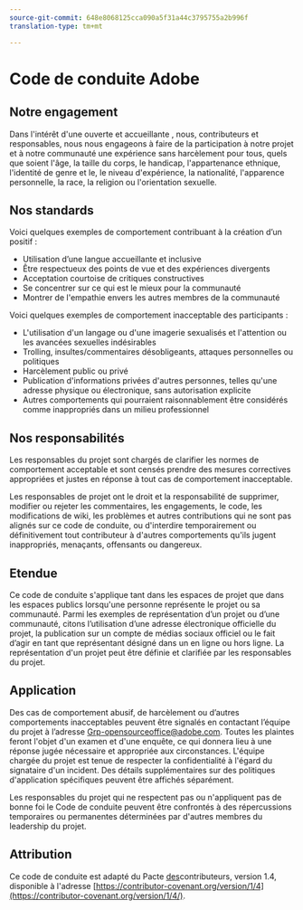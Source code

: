 ```yaml
---
source-git-commit: 648e8068125cca090a5f31a44c3795755a2b996f
translation-type: tm+mt

---
```

# Code de conduite Adobe

## Notre engagement

Dans l&#39;intérêt d&#39;une  ouverte et accueillante , nous, contributeurs et responsables, nous nous engageons à faire de la participation à notre projet et à notre communauté une expérience sans harcèlement pour tous, quels que soient l&#39;âge, la taille du corps, le handicap, l&#39;appartenance ethnique, l&#39;identité de genre et le, le niveau d&#39;expérience, la nationalité, l&#39;apparence personnelle, la race, la religion ou l&#39;orientation sexuelle.

## Nos standards

Voici quelques exemples de comportement contribuant à la création d’un   positif :

* Utilisation d’une langue accueillante et inclusive
* Être respectueux des points de vue et des expériences divergents
* Acceptation courtoise de critiques constructives
* Se concentrer sur ce qui est le mieux pour la communauté
* Montrer de l&#39;empathie envers les autres membres de la communauté

Voici quelques exemples de comportement inacceptable des participants :

* L&#39;utilisation d&#39;un langage ou d&#39;une imagerie sexualisés et l&#39;attention ou les avancées sexuelles indésirables
* Trolling, insultes/commentaires désobligeants, attaques personnelles ou politiques
* Harcèlement public ou privé
* Publication d&#39;informations privées d&#39;autres personnes, telles qu&#39;une adresse physique ou électronique, sans autorisation explicite
* Autres comportements qui pourraient raisonnablement être considérés comme inappropriés dans un milieu professionnel

## Nos responsabilités

Les responsables du projet sont chargés de clarifier les normes de comportement acceptable et sont censés prendre des mesures correctives appropriées et justes en réponse à tout cas de comportement inacceptable.

Les responsables de projet ont le droit et la responsabilité de supprimer, modifier ou rejeter les commentaires, les engagements, le code, les modifications de wiki, les problèmes et autres contributions qui ne sont pas alignés sur ce code de conduite, ou d&#39;interdire temporairement ou définitivement tout contributeur à d&#39;autres comportements qu&#39;ils jugent inappropriés, menaçants, offensants ou dangereux.

## Etendue

Ce code de conduite s&#39;applique tant dans les espaces de projet que dans les espaces publics lorsqu&#39;une personne représente le projet ou sa communauté. Parmi les exemples de représentation d’un projet ou d’une communauté, citons l’utilisation d’une adresse électronique officielle du projet, la publication sur un compte de médias sociaux officiel ou le fait d’agir en tant que représentant désigné dans un  en ligne ou hors ligne. La représentation d&#39;un projet peut être définie et clarifiée par les responsables du projet.

## Application

Des cas de comportement abusif, de harcèlement ou d’autres comportements inacceptables peuvent être signalés en contactant l’équipe du projet à l’adresse Grp-opensourceoffice@adobe.com. Toutes les plaintes feront l&#39;objet d&#39;un examen et d&#39;une enquête, ce qui donnera lieu à une réponse jugée nécessaire et appropriée aux circonstances. L&#39;équipe chargée du projet est tenue de respecter la confidentialité à l&#39;égard du signataire d&#39;un incident. Des détails supplémentaires sur des politiques d&#39;application spécifiques peuvent être affichés séparément.

Les responsables du projet qui ne respectent pas ou n&#39;appliquent pas de bonne foi le Code de conduite peuvent être confrontés à des répercussions temporaires ou permanentes déterminées par d&#39;autres membres du leadership du projet.

## Attribution

Ce code de conduite est adapté du Pacte [des](https://contributor-covenant.org)contributeurs, version 1.4, disponible à l&#39;adresse [https://contributor-covenant.org/version/1/4](https://contributor-covenant.org/version/1/4/).
